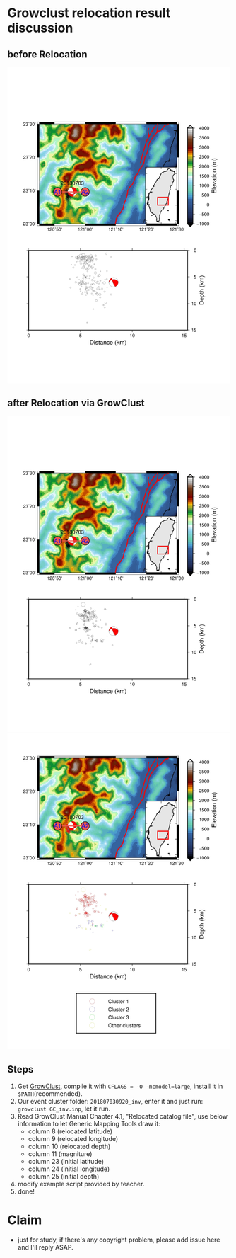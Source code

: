 # Growclust relocation result discussion 

## before Relocation

![](focal_profile.jpg)

## after Relocation via GrowClust

![](focal_profile_gc.jpg)
![](focal_profile_clust.jpg)

## Steps

1. Get [GrowClust](https://github.com/dttrugman/GrowClust.git), compile it with `CFLAGS = -O -mcmodel=large`, install it in `$PATH`(recommended).
2. Our event cluster folder: `201807030920_inv`, enter it and just run: `growclust GC_inv.inp`, let it run.
3. Read GrowClust Manual Chapter 4.1, "Relocated catalog file", use below information to let Generic Mapping Tools draw it:
    -  column 8 (relocated latitude)
    -  column 9 (relocated longitude)
    -  column 10 (relocated depth)
    -  column 11 (magniture)
    -  column 23 (initial latitude)
    -  column 24 (initial longitude)
    -  column 25 (initial depth)
 4. modify example script provided by teacher.
 5. done!

# Claim

* just for study, if there's any copyright problem, please add issue here and I'll reply ASAP.
